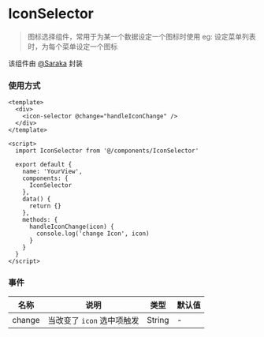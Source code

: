 # IconSelector

> 图标选择组件，常用于为某一个数据设定一个图标时使用
> eg: 设定菜单列表时，为每个菜单设定一个图标

该组件由 [@Saraka](https://github.com/saraka-tsukai) 封装

### 使用方式

```vue
<template>
  <div>
    <icon-selector @change="handleIconChange" />
  </div>
</template>

<script>
  import IconSelector from '@/components/IconSelector'

  export default {
    name: 'YourView',
    components: {
      IconSelector
    },
    data() {
      return {}
    },
    methods: {
      handleIconChange(icon) {
        console.log('change Icon', icon)
      }
    }
  }
</script>
```

### 事件

| 名称   | 说明                       | 类型   | 默认值 |
| ------ | -------------------------- | ------ | ------ |
| change | 当改变了 `icon` 选中项触发 | String | -      |
